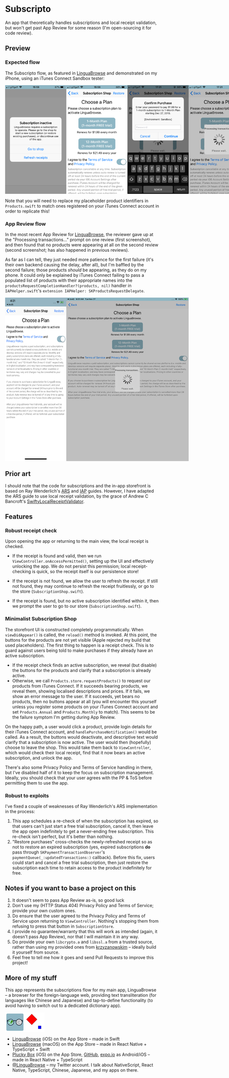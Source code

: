# Subscripto

An app that theoretically handles subscriptions and local receipt validation, but won't get past App Review for some reason (I'm open-sourcing it for code review).

## Preview

### Expected flow

The Subscripto flow, as featured in [LinguaBrowse](https://itunes.apple.com/us/app/linguabrowse/id1281350165?ls=1&mt=8) and demonstrated on my iPhone, using an iTunes Connect Sandbox tester:

<div style="display: flex; width: 100%;">
    <img src="/readme_img/0.PNG" width="200px"</img>
    <img src="/readme_img/1.PNG" width="200px"</img>
    <img src="/readme_img/2.PNG" width="200px"</img>
    <img src="/readme_img/3.PNG" width="200px"</img>
    <img src="/readme_img/4.PNG" width="200px"</img>
    <img src="/readme_img/5.PNG" width="200px"</img>
    <img src="/readme_img/6.PNG" width="200px"</img>
    <img src="/readme_img/7.PNG" width="200px"</img>
</div>

Note that you will need to replace my placeholder product identifiers in `Products.swift` to match ones registered on your iTunes Connect account in order to replicate this!

### App Review flow

In the most recent App Review for [LinguaBrowse](https://itunes.apple.com/us/app/linguabrowse/id1281350165?ls=1&mt=8), the reviewer gave up at the "Processing transactions..." prompt on one review (first screenshot), and then found that no products were appearing at all on the second review (second screenshot; has also happened in previous reviews).

As far as I can tell, they just needed more patience for the first failure (it's their own backend causing the delay, after all), but I'm baffled by the second failure; those products *should* be appearing, as they do on my phone. It could only be explained by iTunes Connect failing to pass a populated list of products with their appropriate names into the `productsRequestCompletionHandler?(products, nil)` handler in `IAPHelper.swift`'s `extension IAPHelper: SKProductsRequestDelegate`.

<div style="display: flex; width: 100%;">
    <img src="/readme_img/review0.PNG" width="200px"</img>
    <img src="/readme_img/review1.PNG" width="400px"</img>
</div>

## Prior art

I should note that the code for subscriptions and the in-app storefront is based on Ray Wenderlich's [ARS](https://www.raywenderlich.com/659-in-app-purchases-auto-renewable-subscriptions-tutorial) and [IAP](https://www.raywenderlich.com/5456-in-app-purchase-tutorial-getting-started) guides. However, I have adapted the ARS guide to use local receipt validation, by the grace of Andrew C Bancroft's [SwiftyLocalReceiptValidator](https://github.com/andrewcbancroft/SwiftyLocalReceiptValidator).


## Features

### Robust receipt check

Upon opening the app or returning to the main view, the local receipt is checked.

* If the receipt is found and valid, then we run `ViewController.onAccessPermitted()`, setting up the UI and effectively unlocking the app. We do not persist this permission; local receipt-checking is quick, so the receipt itself is our persistence store!

* If the receipt is not found, we allow the user to refresh the receipt. If still not found, they may continue to refresh the receipt fruitlessly, or go to the store (`SubscriptionShop.swift`).

* If the receipt is found, but no active subscription identified within it, then we prompt the user to go to our store (`SubscriptionShop.swift`). 

### Minimalist Subscription Shop

The storefront UI is constructed completely programmatically. When `viewDidAppear()` is called, the `reload()` method is invoked. At this point, the buttons for the products are not yet visible (Apple rejected my build that used placeholders). The first thing to happen is a receipt check. This is to guard against users being told to make purchases if they already have an active subscription.

* If the receipt check finds an active subscription, we reveal (but disable) the buttons for the products and clarify that a subscription is already active.
* Otherwise, we call `Products.store.requestProducts()` to request our products from iTunes Connect. If it succeeds bearing products, we reveal them, showing localised descriptions and prices. If it fails, we show an error message to the user. If it succeeds, yet bears no products, then no buttons appear at all (you will encounter this yourself unless you register some products on your iTunes Connect account and set `Products.Annual` and `Products.Monthly` to match). This seems to be the failure symptom I'm getting during App Review.

On the happy path, a user would click a product, provide login details for their iTunes Connect account, and `handlePurchaseNotification()` would be called. As a result, the buttons would deactivate, and descriptive text would clarify that a subscription is now active. The user would then (hopefully) choose to leave the shop. This would take them back to `ViewController`, which would check their local receipt, find that it now bears an active subscription, and unlock the app.

There's also some Privacy Policy and Terms of Service handling in there, but I've disabled half of it to keep the focus on subscription management. Ideally, you should check that your user agrees with the PP & ToS before permitting them to use the app. 

### Robust to exploits

I've fixed a couple of weaknesses of Ray Wenderlich's ARS implementation in the process:

1. This app schedules a re-check of when the subscription has expired, so that users can't just start a free trial subscription, cancel it, then leave the app open indefinitely to get a never-ending free subscription. This re-check isn't perfect, but it's better than nothing.
2. "Restore purchases" cross-checks the newly-refreshed receipt so as not to restore an expired subscription (yes, expired subscriptions **do** pass through `SKPaymentTransactionObserver`'s `paymentQueue(_:updatedTransactions:)` callback). Before this fix, users could start and cancel a free trial subscription, then just restore the subscription each time to retain access to the product indefinitely for free.

## Notes if you want to base a project on this

1. It doesn't seem to pass App Review as-is, so good luck
2. Don't use my (HTTP Status 404) Privacy Policy and Terms of Service; provide your own custom ones.
3. Do ensure that the user agreed to the Privacy Policy and Terms of Service upon returning to `ViewController`. Nothing's stopping them from refusing to press that button in `SubscriptionStore`.
4. I provide no guarantee/warranty that this will work as intended (again, it doesn't pass App Review), nor that I will maintain it in any way. 
5. Do provide your own `libcrypto.a` and `libssl.a` from a trusted source, rather than using my provided ones from [krzyzanowskim](https://github.com/krzyzanowskim/OpenSSL) – ideally build it yourself from source. 
6. Feel free to tell me how it goes and send Pull Requests to improve this project!

## More of my stuff

This app represents the subscriptions flow for my main app, LinguaBrowse – a browser for the foreign-language web, providing text transliteration (for languages like Chinese and Japanese) and tap-to-define functionality (to avoid having to switch out to a dedicated dictionary app).

<div style="display: flex;">
    <img src="/readme_img/LinguaBrowse.PNG" width="64px"</img>
    <img src="/readme_img/TheBox.PNG" width="64px"</img>
</div>

* [LinguaBrowse](https://itunes.apple.com/us/app/linguabrowse/id1281350165?ls=1&mt=8) (iOS) on the App Store – made in Swift
* [LinguaBrowse](https://itunes.apple.com/gb/app/linguabrowse/id1422884180?mt=12) (macOS) on the App Store – made in React Native + TypeScript + Swift
* [Plucky Box](https://itunes.apple.com/us/app/plucky-box/id1375337845?ls=1&mt=8) (iOS) on the App Store, [GitHub](https://github.com/shirakaba/react-native-typescript-2d-game), [expo.io](https://expo.io/@bottledlogic/the-box) as Android/iOS – made in React Native + TypeScript
* [@LinguaBrowse](https://twitter.com/LinguaBrowse) – my Twitter account. I talk about NativeScript, React Native, TypeScript, Chinese, Japanese, and my apps on there.